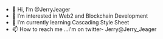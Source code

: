 - 👋 Hi, I’m @JerryJeager
- 👀 I’m interested in Web2 and Blockchain Development
- 🌱 I’m currently learning Cascading Style Sheet
- 📫 How to reach me ...i'm on twitter- Jerry@Jerry_Jeager

<!---
JerryJeager/JerryJeager is a ✨ special ✨ repository because its `README.md` (this file) appears on your GitHub profile.
You can click the Preview link to take a look at your changes.
--->
